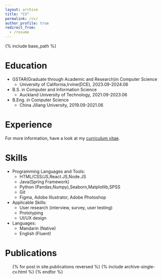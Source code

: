 ```yaml
---
layout: archive
title: "CV"
permalink: /cv/
author_profile: true
redirect_from:
  - /resume
---
```


{% include base_path %}

Education
======
* GSTAR(Graduate through Academic and Research)in Computer Science
  * University of California,Irvine(DCE), 2023.09-2024.06 
* B.S. in Computer and Information Science
  * Auckland University of Technology, 2021.09-2023.06
* B.Eng. in Computer Science
  * China Jiliang University, 2019.09-2021.06

Experience
======
For more information, have a look at my [curriculum vitae](https://drive.google.com/file/d/19ATSfTNVUhyte-iLUaKt69-JJ4zCSUZ-/view?usp=sharing).

<!--* Fall 2023p - Present: Independent Research
  * Mobile Sensing of Pedestrian Behaviors 
  * Supervisor: Dr.Kaixing Zhao 

* June 2023 - Dec 2023: HCI·X Program(City University of Hongkong)
  * Volunteer Research Intern: ChatGPT-based Climate Change Promotion Game
  * Supervisor: Dr.Ray LC

* Sep 2022 - May 2023: China Jiliang University & Auckland University of Technology 
  * Undergraduate Theis: Gstreamer-based Video Analysis Framework Design
  * Supervisor: Dr.Haijun Tao & Dr.Lin Xiang

* June 2022: Functor Z 
  * Software Developer Intern
  * Supervisor: Ning Liu -->
  
Skills
======
* Programming Languages and Tools:
  * HTML/CSS/JS,React.JS,Node.JS 
  * Java(Spring Framework)
  * Python (Pandas,Numpy),Seaborn,Matplotlib,SPSS
  * Git
  * Figma, Adobe Illustrator, Adobe Photoshop
* Applicable Skills:
  * User research (interview, survey, user testing)
  * Prototyping
  * UI/UX design
* Languages:
  * Mandarin (Native)
  * English (Fluent)

Publications
======
  <ul>{% for post in site.publications reversed %}
    {% include archive-single-cv.html %}
  {% endfor %}</ul>
  
<!-- Talks
======
  <ul>{% for post in site.talks reversed %}
    {% include archive-single-talk-cv.html  %}
  {% endfor %}</ul>
  
Teaching
======
  <ul>{% for post in site.teaching reversed %}
    {% include archive-single-cv.html %}
  {% endfor %}</ul> -->
  
<!--Service and leadership
======
* Student Volunteer, CHI, 2024
* Student Volunteer, Chinese CHI, 2023
* Volunteer, Senior Community Service, 2021 -->

